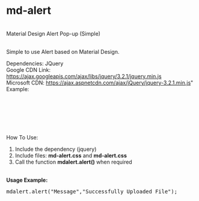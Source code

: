 # md-alert
<br>Material Design Alert Pop-up (Simple)

<br>Simple to use Alert based on Material Design.

Dependencies: JQuery
<br>Google CDN Link: https://ajax.googleapis.com/ajax/libs/jquery/3.2.1/jquery.min.js
<br>Microsoft CDN: https://ajax.aspnetcdn.com/ajax/jQuery/jquery-3.2.1.min.js"
<br>Example:
<br>
<pre>
<script src="https://ajax.googleapis.com/ajax/libs/jquery/3.2.1/jquery.min.js"></script>
</pre>
<br>
<br>
<br>How To Use:
<br>
<ol>
  <li>Include the dependency (jquery)</li>
  <li>Include files: <strong>md-alert.css</strong> and <strong>md-alert.css</strong></li>
  <li>Call the function <strong>mdalert.alert()</strong> when required</li>
</ol>
<br><strong>Usage Example:</strong>
<br>
<pre>
mdalert.alert("Message","Successfully Uploaded File");
</pre>
